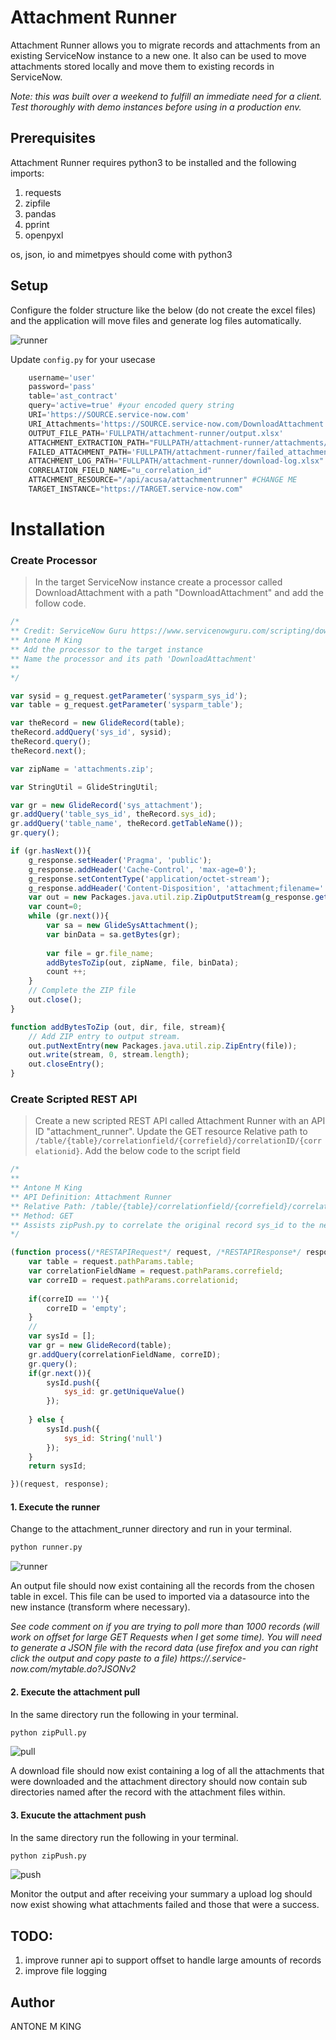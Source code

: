 # Attachment Runner

Attachment Runner allows you to migrate records and attachments from an existing ServiceNow instance to a new one.
It also can be used to move attachments stored locally and move them to existing records in ServiceNow.

*Note: this was built over a weekend to fulfill an immediate need for a client. Test thoroughly with demo instances
before using in a production env.*

## Prerequisites

Attachment Runner requires python3 to be installed and the following imports:

1. requests
2. zipfile
3. pandas
4. pprint
5. openpyxl

os, json, io and mimetpyes should come with python3

## Setup

Configure the folder structure like the below (do not create the excel files) and the application will move files and generate log files automatically.

![runner](https://github.com/Enotgnik/attachment-runner/blob/master/screenshots/file-struc.png)

Update `config.py` for your usecase
```python
    username='user'
    password='pass' 
    table='ast_contract'
    query='active=true' #your encoded query string
    URI='https://SOURCE.service-now.com'
    URI_Attachments='https://SOURCE.service-now.com/DownloadAttachment.do?'
    OUTPUT_FILE_PATH='FULLPATH/attachment-runner/output.xlsx' 
    ATTACHMENT_EXTRACTION_PATH="FULLPATH/attachment-runner/attachments/"
    FAILED_ATTACHMENT_PATH='FULLPATH/attachment-runner/failed_attachments/'
    ATTACHMENT_LOG_PATH="FULLPATH/attachment-runner/download-log.xlsx"
    CORRELATION_FIELD_NAME="u_correlation_id"
    ATTACHMENT_RESOURCE="/api/acusa/attachmentrunner" #CHANGE ME
    TARGET_INSTANCE="https://TARGET.service-now.com"
```

# Installation

### Create Processor

> In the target ServiceNow instance create a processor called DownloadAttachment with a path "DownloadAttachment" and add the follow code.

```javascript
/*
** Credit: ServiceNow Guru https://www.servicenowguru.com/scripting/download-attachments-zip-file/
** Antone M King
** Add the processor to the target instance
** Name the processor and its path 'DownloadAttachment'
**
*/

var sysid = g_request.getParameter('sysparm_sys_id');
var table = g_request.getParameter('sysparm_table');

var theRecord = new GlideRecord(table);
theRecord.addQuery('sys_id', sysid);
theRecord.query();
theRecord.next();

var zipName = 'attachments.zip';

var StringUtil = GlideStringUtil;

var gr = new GlideRecord('sys_attachment');
gr.addQuery('table_sys_id', theRecord.sys_id);
gr.addQuery('table_name', theRecord.getTableName());
gr.query();

if (gr.hasNext()){
    g_response.setHeader('Pragma', 'public');
    g_response.addHeader('Cache-Control', 'max-age=0');
    g_response.setContentType('application/octet-stream');
    g_response.addHeader('Content-Disposition', 'attachment;filename=' + zipName);
    var out = new Packages.java.util.zip.ZipOutputStream(g_response.getOutputStream());
    var count=0;
    while (gr.next()){
        var sa = new GlideSysAttachment();
        var binData = sa.getBytes(gr);
        
        var file = gr.file_name;
        addBytesToZip(out, zipName, file, binData);
        count ++;
    }
    // Complete the ZIP file
    out.close();
}

function addBytesToZip (out, dir, file, stream){
    // Add ZIP entry to output stream.
    out.putNextEntry(new Packages.java.util.zip.ZipEntry(file));
    out.write(stream, 0, stream.length);
    out.closeEntry();
}
```

### Create Scripted REST API

> Create a new scripted REST API called Attachment Runner with an API ID "attachment_runner".
> Update the GET resource Relative path to `/table/{table}/correlationfield/{correfield}/correlationID/{correlationid}`.
> Add the below code to the script field

```javascript
/*
** 
** Antone M King
** API Definition: Attachment Runner
** Relative Path: /table/{table}/correlationfield/{correfield}/correlationID/{correlationid}
** Method: GET
** Assists zipPush.py to correlate the original record sys_id to the new one
*/

(function process(/*RESTAPIRequest*/ request, /*RESTAPIResponse*/ response) {
	var table = request.pathParams.table;
	var correlationFieldName = request.pathParams.correfield;
	var correID = request.pathParams.correlationid;
	
	if(correID == ''){
		correID = 'empty';
	}
	//
	var sysId = [];
	var gr = new GlideRecord(table);
	gr.addQuery(correlationFieldName, correID);
	gr.query();
	if(gr.next()){
		sysId.push({
			sys_id: gr.getUniqueValue()
		});
		
	} else {
		sysId.push({
			sys_id: String('null')
		});
	}
	return sysId;

})(request, response);

```

#### 1. Execute the runner

Change to the attachment_runner directory and run in your terminal.

```sh
python runner.py
```
![runner](https://github.com/Enotgnik/attachment-runner/blob/master/screenshots/runner.png)

An output file should now exist containing all the records from the chosen table in excel. This file can be used to imported via a datasource into the new instance (transform where necessary).

*See code comment on if you are trying to poll more than 1000 records (will work on offset for large GET Requests when I get some time). You will need to generate a JSON file with the record data (use firefox and you can right click the output and copy paste to a file) https://<instance name>.service-now.com/mytable.do?JSONv2*

#### 2. Execute the attachment pull

In the same directory run the following in your terminal.

```sh
python zipPull.py
```
![pull](https://github.com/Enotgnik/attachment-runner/blob/master/screenshots/zipPull.png)

A download file should now exist containing a log of all the attachments that were downloaded and the attachment directory should now contain sub directories named after the record with the attachment files within.


#### 3. Exucute the attachment push

In the same directory run the following in your terminal.

```sh
python zipPush.py
```
![push](https://github.com/Enotgnik/attachment-runner/blob/master/screenshots/zipPush.png)

Monitor the output and after receiving your summary a upload log should now exist showing what attachments failed and those that were a success.

## TODO:
1. improve runner api to support offset to handle large amounts of records
2. improve file logging

## Author

ANTONE M KING


